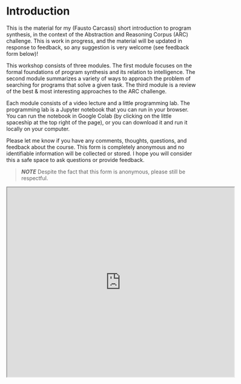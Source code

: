 # Introduction

This is the material for my (Fausto Carcassi) short introduction to program synthesis, in the context of the Abstraction and Reasoning Corpus (ARC) challenge. This is work in progress, and the material will be updated in response to feedback, so any suggestion is very welcome (see feedback form below)!

This workshop consists of three modules. The first module focuses on the formal foundations of program synthesis and its relation to intelligence. The second module summarizes a variety of ways to approach the problem of searching for programs that solve a given task. The third module is a review of the best & most interesting approaches to the ARC challenge.

Each module consists of a video lecture and a little programming lab. The programming lab is a Jupyter notebook that you can run in your browser. You can run the notebook in Google Colab (by clicking on the little spaceship at the top right of the page), or you can download it and run it locally on your computer. 

Please let me know if you have any comments, thoughts, questions, and feedback about the course. This form is completely anonymous and no identifiable information will be collected or stored. I hope you will consider this a safe space to ask questions or provide feedback.

> **_NOTE_** Despite the fact that this form is anonymous, please still be respectful.

<iframe id="qualtrics-iframe" src="https://uva.fra1.qualtrics.com/jfe/form/SV_eeyyaul3x2iKHLU" height="500px" width="600px"></iframe>

